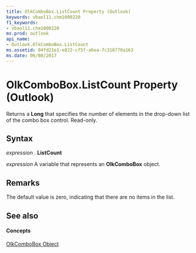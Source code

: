 ```yaml
---
title: OlkComboBox.ListCount Property (Outlook)
keywords: vbaol11.chm1000220
f1_keywords:
- vbaol11.chm1000220
ms.prod: outlook
api_name:
- Outlook.OlkComboBox.ListCount
ms.assetid: 04fd21e1-e822-cf5f-a6ea-7c318778a163
ms.date: 06/08/2017
---
```



# OlkComboBox.ListCount Property (Outlook)

Returns a  **Long** that specifies the number of elements in the drop-down list of the combo box control. Read-only.


## Syntax

 _expression_ . **ListCount**

 _expression_ A variable that represents an **OlkComboBox** object.


## Remarks

The default value is zero, indicating that there are no items in the list.


## See also


#### Concepts


[OlkComboBox Object](Outlook.OlkComboBox.md)

